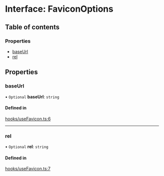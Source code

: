 # Interface: FaviconOptions

## Table of contents

### Properties

- [baseUrl](FaviconOptions.md#baseurl)
- [rel](FaviconOptions.md#rel)

## Properties

### baseUrl

• `Optional` **baseUrl**: `string`

#### Defined in

[hooks/useFavicon.ts:6](https://github.com/iheyunfei/solid-ext/blob/6b29be1/packages/use/src/hooks/useFavicon.ts#L6)

___

### rel

• `Optional` **rel**: `string`

#### Defined in

[hooks/useFavicon.ts:7](https://github.com/iheyunfei/solid-ext/blob/6b29be1/packages/use/src/hooks/useFavicon.ts#L7)
